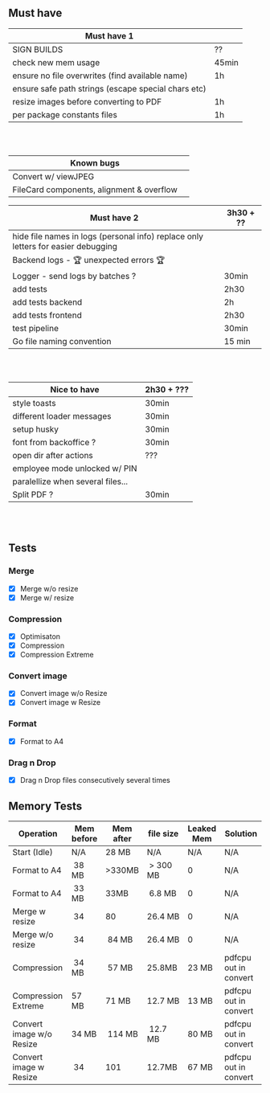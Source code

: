 ## Must have                          
| Must have 1 | |
| ---------------------| ----------|
| SIGN BUILDS                |                 ??|
| check new mem usage       | 45min |
| ensure no file overwrites (find available name)| 1h |
| ensure safe path strings (escape special chars etc)||
| resize images before converting to PDF | 1h |
| per package constants files | 1h |
<br/>
<br/>

| Known bugs |                                 |
| ---------------------| ----------|
| Convert w/ viewJPEG||
| FileCard components,  alignment & overflow||

| Must have 2 |                                3h30 + ?? |
| ---------------------| ----------|
| hide file names in logs (personal info) replace only letters for easier debugging ||
| Backend logs - 🏆 unexpected errors 🏆
| Logger - send logs by batches ?                                | 30min |
| add tests          |                         2h30|
| add tests backend   |    2h|
| add tests frontend   |   2h30|
| test pipeline         |                      30min|
| Go file naming convention |                   15 min|
<br/>
<br/>

| Nice to have                 | 2h30 + ??? |
| --------------------- | ----------|
| style toasts                  | 30min |
| different loader messages     | 30min |
| setup husky                   | 30min |
| font from backoffice ?        | 30min |
| open dir after actions        | ??? |
| employee mode unlocked w/ PIN | |
| paralellize when several files... | |
| Split PDF ?                   | 30min |

<br/>
<br/>

## Tests
### Merge
- [x] Merge w/o resize
- [x] Merge w/ resize
### Compression
- [x] Optimisaton
- [x] Compression
- [x] Compression Extreme
### Convert image
- [x] Convert image w/o Resize
- [x] Convert image w Resize
### Format
- [x] Format to A4
### Drag n Drop
- [x] Drag n Drop files consecutively several times

## Memory Tests
| Operation | Mem before | Mem after | file size | Leaked Mem | Solution |
| ------------ | ----- | ----- | ----- | ----- | ----- |
| Start (Idle) | N/A | 28 MB | N/A | N/A | N/A |
| Format to A4 | 38 MB | >330MB | > 300 MB | 0 | N/A |
| Format to A4 | 33 MB | 33MB | 6.8 MB | 0 | N/A |
| Merge w resize | 34 | 80 | 26.4 MB | 0 | N/A |
| Merge w/o resize | 34 | 84 MB| 26.4 MB | 0 | N/A |
| Compression | 34 MB| 57 MB | 25.8MB | 23 MB | pdfcpu out in convert |
| Compression Extreme | 57 MB | 71 MB | 12.7 MB | 13 MB | pdfcpu out in convert |
| Convert image w/o Resize | 34 MB | 114 MB | 12.7 MB| 80 MB | pdfcpu out in convert |
| Convert image w Resize | 34 | 101 | 12.7MB | 67 MB | pdfcpu out in convert |
